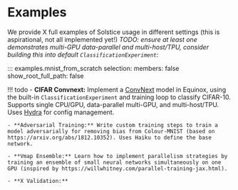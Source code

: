 # Examples

We provide X full examples of Solstice usage in different settings (this is aspirational, not all implemented yet!) *TODO: ensure at least one demonstrates multi-GPU data-parallel and multi-host/TPU, consider building this into default `ClassificationExperiment`*:

::: examples.mnist_from_scratch
    selection:
            members: false
            show_root_full_path: false

!!! todo
        - **CIFAR Convnext:** Implement a [ConvNext](https://arxiv.org/abs/2201.03545) model in Equinox, using the built-in `ClassificationExperiment` and training loop to classify CIFAR-10. Supports single CPU/GPU, data-parallel multi-GPU, and multi-host/TPU. Uses [Hydra](https://hydra.cc/docs/intro/) for config management.

    - **Adversarial Training:** Write custom training steps to train a model adversarially for removing bias from Colour-MNIST (based on https://arxiv.org/abs/1812.10352). Uses Haiku to define the base network.

    - **Vmap Ensemble:** Learn how to implement parallelism strategies by training an ensemble of small neural networks simultaneously on one GPU (inspired by https://willwhitney.com/parallel-training-jax.html).

    - **X Validation:**
